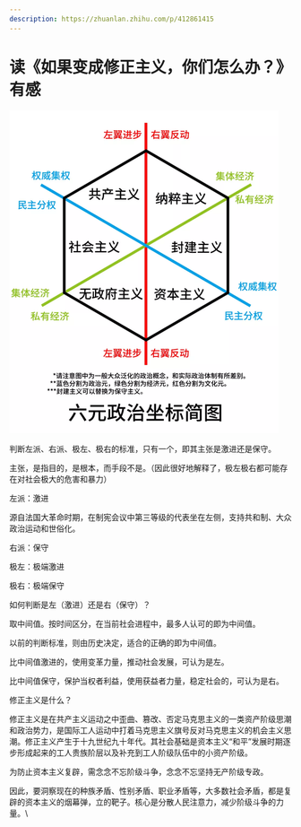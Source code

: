 ```yaml
---
description: https://zhuanlan.zhihu.com/p/412861415
---
```


# 读《如果变成修正主义，你们怎么办？》有感

![](../.gitbook/assets/读《我国变成修正主义，你们怎么办？》有感.png)

判断左派、右派、极左、极右的标准，只有一个，即其主张是激进还是保守。

主张，是指目的，是根本，而手段不是。（因此很好地解释了，极左极右都可能存在对社会极大的危害和暴力）



左派：激进

源自法国大革命时期，在制宪会议中第三等级的代表坐在左侧，支持共和制、大众政治运动和世俗化。

右派：保守

极左：极端激进

极右：极端保守



如何判断是左（激进）还是右（保守）？

取中间值。按时间区分，在当前社会进程中，最多人认可的即为中间值。

以前的判断标准，则由历史决定，适合的正确的即为中间值。

比中间值激进的，使用变革力量，推动社会发展，可认为是左。

比中间值保守，保护当权者利益，使用获益者力量，稳定社会的，可认为是右。



修正主义是什么？

修正主义是在共产主义运动之中歪曲、篡改、否定马克思主义的一类资产阶级思潮和政治势力，是国际工人运动中打着马克思主义旗号反对马克思主义的机会主义思潮。修正主义产生于十九世纪九十年代。其社会基础是资本主义“和平”发展时期逐步形成起来的工人贵族阶层以及补充到工人阶级队伍中的小资产阶级。



为防止资本主义复辟，需念念不忘阶级斗争，念念不忘坚持无产阶级专政。

因此，要洞察现在的种族矛盾、性别矛盾、职业矛盾等，大多数社会矛盾，都是复辟的资本主义的烟幕弹，立的靶子。核心是分散人民注意力，减少阶级斗争的力量。\








